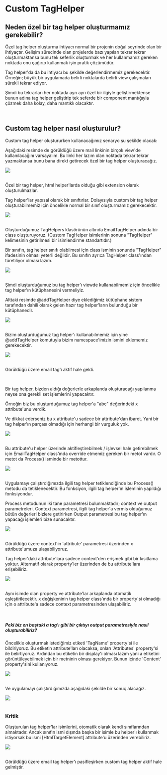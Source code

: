 # Custom TagHelper

## Neden özel bir tag helper oluşturmamız gerekebilir?
<p>
Özel tag helper oluşturma ihtiyacı normal bir projenin doğal seyrinde olan bir ihtiyaçtır. Gelişim sürecinde olan projelerde bazı yapıları tekrar tekrar oluşturmaktansa bunu tek seferlik oluşturmak ve her kullanmamız gereken noktada onu çağırıp kullanmak işin pratik çözümüdür.
</p>
<p>
Tag helper'da da bu ihtiyacı bu şekilde değerlendirmemiz gerekecektir. Örneğin; büyük bir uygulamada belirli noktalarda belirli view çalışmaları sürekli tekrar ediyor. 
</p>
<p>
Şimdi bu tekrarları her noktada ayrı ayrı özel bir ilgiyle geliştirmektense bunun adına tag helper geliştirip tek seferde bir component mantığıyla çözmek daha kolay, daha mantıklı olacaktır.
</p>
<br>

## Custom tag helper nasıl oluşturulur?
<p>
Custom tag helper oluştururken kullanacağımız senaryo şu şekilde olacak: 
</p>
<p>
Aşağıdaki resimde de görüldüğü üzere mail linkinin birçok view'de kullanılacağını varsayalım. Bu linki her lazım olan noktada tekrar tekrar yazmaktansa bunu bana direkt getirecek özel bir tag helper oluşturacağız.
</p>
<img src="img/customtaghelper.png">
<br><br>

<p>
Özel bir tag helper, html helper'larda olduğu gibi extension olarak oluşturulmazlar.
</p>
<p>
Tag helper'lar yapısal olarak bir sınıftırlar. Dolayısıyla custom bir tag helper oluşturabilmemiz için öncelikle normal bir sınıf oluşturmamız gerekecektir.
</p>
<img src="img/customtaghelper1.png">
<br><br>

<p>
Oluşturduğumuz TagHelpers klasörünün altında EmailTagHelper adında bir class oluşturuyoruz. (Custom TagHelper isimlerinin sonuna "TagHelper" kelimesinin getirilmesi bir isimlendirme standartıdır.)
</p>

<p>
Bir sınıfın, tag helper sınıfı olabilmesi için class isminin sonunda "TagHelper" ifadesinin olması yeterli değildir. Bu sınıfın ayrıca TagHelper class'ından türetiliyor olması lazım.
</p>
<img src="img/customtaghelper2.png">
<br><br>

<p>
Şimdi oluşturduğumuz bu tag helper'ı viewde kullanabilmemiz için öncelikle tag helper'ın kütüphanesini vermeliyiz. 
</p>
<p>
Alttaki resimde @addTagHelper diye eklediğimiz kütüphane sistem tarafından dahili olarak gelen hazır tag helper'ların bulunduğu bir kütüphanedir. 
</p>
<img src="img/customtaghelper3.png">
<br><br>
<p>
Bizim oluşturduğumuz tag helper'ı kullanabilmemiz için yine @addTagHelper komutuyla bizim namespace'imizin ismini eklememiz gerekecektir. 
</p>
<img src="img/customtaghelper4.png">
<br><br>
<p>
Görüldüğü üzere email tag'ı aktif hale geldi.
</p>
<br>

<p>
Bir tag helper, bizden aldığı değerlerle arkaplanda  oluşturacağı yapılanma neyse ona gerekli set işlemlerini yapacaktır.
</p>
<p>
Örneğin biz bu oluşturduğumuz tag helper'a "abc" değerindeki x attribute'unu verdik.
</p>
<p>
Ve dikkat ederseniz bu x attribute'u sadece bir attribute'dan ibaret. Yani bir tag helper'ın parçası olmadığı için herhangi bir vurguluk yok. 
</p>
<img src="img/customtaghelper5.png">
<br><br>

<p>
Bu attribute'u helper üzerinde aktifleştirebilmek / işlevsel hale getirebilmek için EmailTagHelper class'ında override etmemiz gereken bir metot vardır. O metot da Process() isminde bir metottur.
</p>
<img src="img/customtaghelper6.png">
<br><br>
<p>
Uygulamayı çalıştırdığımızda ilgili tag helper tetiklendiğinde bu Process() metodu da tetiklenecektir. Bu fonksiyon, ilgili tag helper'ın işleminin yapıldığı fonksiyondur.
</p>
<p>
Process metodunun iki tane parametresi bulunmaktadır; context ve output parametreleri. Context parametresi, ilgili tag helper'a vermiş olduğumuz bütün değerleri bizlere getirirken Output parametresi bu tag helper'ın yapacağı işlemleri bize sunacaktır.
</p>
<img src="img/customtaghelper7.png">
<br><br>
<p>
Görüldüğü üzere context'in 'attribute' parametresi üzerinden x attribute'umuza ulaşabiliyoruz.
</p>
<p>
Tag helper'daki attribute'lara sadece context'den erişmek gibi bir kısıtlama yoktur. Alternatif olarak property'ler üzerinden de bu attribute'lara erişebiliriz.
</p>
<img src="img/customtaghelper8.png">
<br><br>
<p>
Aynı isimde olan property ve attribute'lar arkaplanda otomatik eşleştirilecektir. x değişkeninin tag helper class'ında bir property'si olmadığı için o attribute'a sadece context parametresinden ulaşabiliriz.
</p>
<br>

<h5>
Peki biz en baştaki a tag'ı gibi bir çıktıyı output parametresiyle nasıl oluşturabiliriz?
</h5> 
<p>
Öncelikle oluşturmak istediğimiz etiketi 'TagName' property'si ile bildiriyoruz. Bu etiketin attribute'ları olacaksa, onları 'Attributes' property'si ile belirtiyoruz. Ardından bu etiketin bir display'i olması lazım yani a etiketini görüntüleyebilmek için bir metninin olması gerekiyor. Bunun içinde 'Content' property'sini kullanıyoruz. 
</p>
<img src="img/customtaghelper9.png">
<br><br>
<p>
Ve uygulamayı çalıştırdığımızda aşağıdaki şekilde bir sonuç alacağız.
</p>
<img src="img/customtaghelper10.png">
<br><br>


### Kritik
<p>
Oluşturulan tag helper'lar isimlerini, otomatik olarak kendi sınıflarından almaktadır. Ancak sınıfın ismi dışında başka bir isimle bu helper'ı kullanmak istiyorsak bu ismi [HtmlTargetElement] attribute'u üzerinden verebiliriz.
</p>
<img src="img/customtaghelper11.png">
<br><br>
<p>
Görüldüğü üzere email tag helper'ı pasifleşirken custom tag helper aktif hale gelmiştir.
</p>




